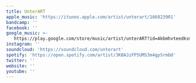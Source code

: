 ```yaml
---
title: UnterART
apple_music: 'https://itunes.apple.com/artist/unterart/166823901'
bandcamp: ''
facebook: ''
google_music: >-
   https://play.google.com/store/music/artist/unterART?id=Akbmhvteedksmconh4jvl5exreu
instagram: ''
soundcloud: 'https://soundcloud.com/unterart'
spotify: 'https://open.spotify.com/artist/3KBAJzFP5UMS3m4gpSrmbO'
twitter: ''
website: ''
youtube: ''
---
```

